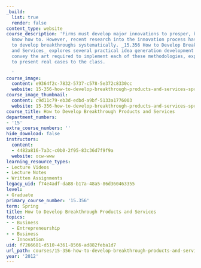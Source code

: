 ```yaml
---
_build:
  list: true
  render: false
content_type: website
course_description: 'Firms must develop major innovations to prosper, but they don''t
  know how to. However, recent research into the innovation process has made it possible
  to develop breakthroughs systematically. _15.356 How to Develop Breakthrough Products
  and Services_ explores several practical idea generation development methods. To
  convey the art required to implement each of these methodologies, experts are invited
  to present real cases to the class.

  '
course_image:
  content: e9364f2c-7832-5737-c578-5e372c8330cc
  website: 15-356-how-to-develop-breakthrough-products-and-services-spring-2012
course_image_thumbnail:
  content: c9d11c79-eb3d-edbd-a9bf-5133a1776003
  website: 15-356-how-to-develop-breakthrough-products-and-services-spring-2012
course_title: How to Develop Breakthrough Products and Services
department_numbers:
- '15'
extra_course_numbers: ''
hide_download: false
instructors:
  content:
  - 4482a816-7a3c-c0b0-2f95-83c36d7f9f9a
  website: ocw-www
learning_resource_types:
- Lecture Videos
- Lecture Notes
- Written Assignments
legacy_uid: f74e4adf-da88-b17a-48a5-86d360463355
level:
- Graduate
primary_course_number: '15.356'
term: Spring
title: How to Develop Breakthrough Products and Services
topics:
- - Business
  - Entrepreneurship
- - Business
  - Innovation
uid: f7266681-d510-4361-8566-ad882feba1d7
url_path: courses/15-356-how-to-develop-breakthrough-products-and-services-spring-2012
year: '2012'
---
```

